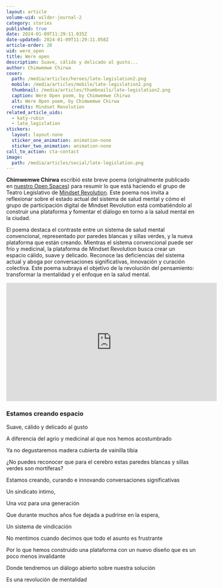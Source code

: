 ```yaml
---
layout: article
volume-uid: wilder-journal-2
category: stories
published: true
date: 2024-01-09T11:29:11.035Z
date-updated: 2024-01-09T11:29:11.058Z
article-order: 20
uid: were_open
title: Were open
description: Suave, cálido y delicado al gusto...
author: Chimwemwe Chirwa
cover:
  path: /media/articles/heroes/late-legislation2.png
  mobile: /media/articles/mobile/late-legislation2.png
  thumbnail: /media/articles/thumbnails/late-legislation2.png
  caption: Were Open poem, by Chimwemwe Chirwa
  alt: Were Open poem, by Chimwemwe Chirwa
  credits: Mindset Revolution
related_article_uids:
  - katy-rubin
  - late_legislation
stickers:
  layout: layout-none
  sticker_one_animation: animation-none
  sticker_two_animation: animation-none
call_to_action: cta-contact
image:
  path: /media/articles/social/late-legislation.png
---
```

**Chimwemwe Chirwa** escribió este breve poema (originalmente publicado en [nuestro Open Spaces](https://openspaces.platoniq.net/processes/mindset-revolution-resources/f/386/posts/82?locale=es)) para resumir lo que está haciendo el grupo de Teatro Legislativo de [Mindset Revolution](https://journal.platoniq.net/es/wilder-journal-2/futures/revolutionmindset/). Este poema nos invita a reflexionar sobre el estado actual del sistema de salud mental y cómo el grupo de participación digital de Mindset Revolution está combatiéndolo al construir una plataforma y fomentar el diálogo en torno a la salud mental en la ciudad.

El poema destaca el contraste entre un sistema de salud mental convencional, representado por paredes blancas y sillas verdes, y la nueva plataforma que están creando. Mientras el sistema convencional puede ser frío y medicinal, la plataforma de Mindset Revolution busca crear un espacio cálido, suave y delicado. Reconoce las deficiencias del sistema actual y aboga por conversaciones significativas, innovación y curación colectiva. Este poema subraya el objetivo de la revolución del pensamiento: transformar la mentalidad y el enfoque en la salud mental.

<iframe width="560" height="315" src="https://www.youtube.com/embed/TIPm6py3pMM" title="YouTube video player" frameborder="0" allow="accelerometer; autoplay; clipboard-write; encrypted-media; gyroscope; picture-in-picture; web-share" allowfullscreen></iframe>

### Estamos creando espacio

Suave, cálido y delicado al gusto

A diferencia del agrio y medicinal al que nos hemos acostumbrado 

Ya no degustaremos madera cubierta de vainilla tibia 

¿No puedes reconocer que para el cerebro estas paredes blancas y sillas verdes son mortíferas? 

Estamos creando, curando e innovando conversaciones significativas 

Un sindicato íntimo, 

Una voz para una generación 

Que durante muchos años fue dejada a pudrirse en la espera, 

Un sistema de vindicación 

No mentimos cuando decimos que todo el asunto es frustrante 

Por lo que hemos construido una plataforma con un nuevo diseño que es un poco menos invalidante 

Donde tendremos un diálogo abierto sobre nuestra solución 

Es una revolución de mentalidad
